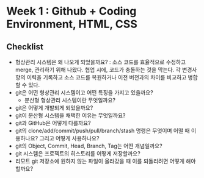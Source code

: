 # Week 1 : Github + Coding Environment, HTML, CSS
## Checklist
- 형상관리 시스템은 왜 나오게 되었을까요?
: 소스 코드를 효율적으로 수정하고 merge, 관리하기 위해 나왔다. 협업 시에, 코드가 충돌하는 것을 막는다. 각 변경사항의 이력을 기록하고 소스 코드를 복원하거나 이전 버전과의 차이를 비교하고 병합할 수 있다.
- git은 어떤 형상관리 시스템이고 어떤 특징을 가지고 있을까요?
  - 분산형 형상관리 시스템이란 무엇일까요?
- git은 어떻게 개발되게 되었을까요? 
- git이 분산형 시스템을 채택한 이유는 무엇일까요?
- git과 GitHub은 어떻게 다를까요?
- git의 clone/add/commit/push/pull/branch/stash 명령은 무엇이며 어떨 때 이용하나요? 그리고 어떻게 사용하나요?
- git의 Object, Commit, Head, Branch, Tag는 어떤 개념일까요? 
- git 시스템은 프로젝트의 히스토리를 어떻게 저장할까요?
- 리모트 git 저장소에 원하지 않는 파일이 올라갔을 때 이를 되돌리려면 어떻게 해야 할까요?

